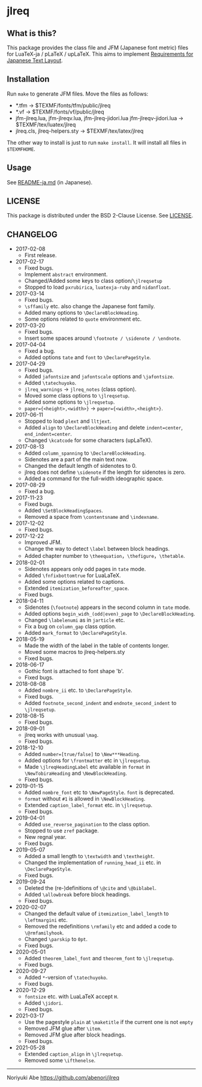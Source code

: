 # jlreq

## What is this?
This package provides the class file and JFM (Japanese font metric) files for LuaTeX-ja / pLaTeX / upLaTeX. This aims to implement [Requirements for Japanese Text Layout](https://www.w3.org/TR/jlreq/?lang=en).

## Installation
Run `make` to generate JFM files. Move the files as follows:

* *.tfm -> $TEXMF/fonts/tfm/public/jlreq
* *.vf -> $TEXMF/fonts/vf/public/jlreq
* jfm-jlreq.lua, jfm-jlreqv.lua, jfm-jlreq-jidori.lua jfm-jlreqv-jidori.lua -> $TEXMF/tex/luatex/jlreq
* jlreq.cls, jlreq-helpers.sty  -> $TEXMF/tex/latex/jlreq

The other way to install is just to run `make install`. It will install all files in `$TEXMFHOME`.

## Usage
See [README-ja.md](README-ja.md) (in Japanese).

## LICENSE
This package is distributed under the BSD 2-Clause License. See [LICENSE](LICENSE).

## CHANGELOG
* 2017-02-08
    - First release.
* 2017-02-17
    - Fixed bugs.
    - Implement `abstract` environment.
    - Changed/Added some keys to class option/`\jlreqsetup`
    - Stopped to load `pxrubirica`, `luatexja-ruby` and `nidanfloat`.
* 2017-03-14
    - Fixed bugs.
    - `\sffamily` etc. also change the Japanese font family.
    - Added many options to `\DeclareBlockHeading`.
    - Some options related to `quote` environment etc.
* 2017-03-20
    - Fixed bugs.
    - Insert some spaces around `\footnote / \sidenote / \endnote`.
* 2017-04-04
    - Fixed a bug.
    - Added options `tate` and `font` to `\DeclarePageStyle`.
* 2017-04-29
    - Fixed bugs.
    - Added `jafontsize` and `jafontscale` options and `\jafontsize`.
    - Added `\tatechuyoko`.
    - `jlreq_warnings` -> `jlreq_notes` (class option).
    - Moved some class options to `\jlreqsetup`.
    - Added some options to `\jlreqsetup`.
    - `paper={<height>,<width>}` -> `paper={<width>,<height>}`.
* 2017-06-11
    - Stopped to load `plext` and `lltjext`.
    - Added `align` to `\DeclareBlockHeading` and delete `indent=center`, `end_indent=center`.
    - Changed `\kcatcode` for some characters (upLaTeX).
* 2017-08-13
    - Added `column_spanning` to `\DeclareBlockHeading`.
    - Sidenotes are a part of the main text now.
    - Changed the default length of sidenotes to 0.
    - jlreq does not define `\sidenote` if the length for sidenotes is zero.
    - Added a command for the full-width ideographic space.
* 2017-08-29
    - Fixed a bug.
* 2017-11-23
    - Fixed bugs.
    - Added `\SetBlockHeadingSpaces`.
    - Removed a space from `\contentsname` and `\indexname`.
* 2017-12-02
    - Fixed bugs.
* 2017-12-22
    - Improved JFM.
    - Change the way to detect `\label` between block headings.
    - Added chapter number to `\theequation`，`\thefigure`，`\thetable`.
* 2018-02-01
    - Sidenotes appears only odd pages in `tate` mode.
    - Added `\fnfixbottomtrue` for LuaLaTeX.
    - Added some options related to captions.
    - Extended `itemization_beforeafter_space`.
    - Fixed bugs.
* 2018-04-11
    - Sidenotes (`\footnote`) appears in the second column in `tate` mode.
    - Added options `begin_widh_(odd|even)_page` to `\DeclareBlockHeading`.
    - Changed `\labelenumi`  as in `jarticle` etc.
    - Fix a bug on `column_gap` class option.
    - Added `mark_format` to `\DeclarePageStyle`.
* 2018-05-19
    - Made the width of the label in the table of contents longer.
    - Moved some macros to jlreq-helpers.sty
    - Fixed bugs.
* 2018-06-17
    - Gothic font is attached to font shape 'b'.
    - Fixed bugs.
* 2018-08-08
    - Added `nombre_ii` etc. to `\DeclarePageStyle`.
    - Fixed bugs.
    - Added `footnote_second_indent` and `endnote_second_indent` to `\jlreqsetup`.
* 2018-08-15
    - Fixed bugs.
* 2018-09-01
    - jlreq works with unusual `\mag`.
    - Fixed bugs.
* 2018-12-10
    - Added `number=[true/false]` to `\New***Heading`.
    - Added options for `\frontmatter` etc in `\jlreqsetup`.
    - Made `\jlreqHeadingLabel` etc available in `format` in `\NewTobiraHeading` and `\NewBlockHeading`.
    - Fixed bugs.
* 2019-01-15
    - Added `nombre_font` etc to `\NewPageStyle`. `font` is deprecated.
    - `format` without `#1` is allowed in `\NewBlockHeading`.
    - Extended `caption_label_format` etc. in `\jlreqsetup`.
    - Fixed bugs.
* 2019-04-01
    - Added `use_reverse_pagination` to the class option.
    - Stopped to use `zref` package.
    - New regnal year.
    - Fixed bugs.
* 2019-05-07
    - Added a small length to `\textwidth` and `\textheight`.
    - Changed the implementation of `running_head_ii` etc. in `\DeclarePageStyle`.
    - Fixed bugs.
* 2019-09-24
    - Deleted the (re-)definitions of `\@cite` and `\@biblabel`.
    - Added `\allowbreak` before block headings.
    - Fixed bugs.
* 2020-02-07
    - Changed the default value of `itemization_label_length` to `\leftmargini` etc.
    - Removed the redefinitions `\rmfamily` etc and added a code to `\@rmfamilyhook`.
    - Changed `\parskip` to `0pt`.
    - Fixed bugs.
* 2020-05-01
    - Added `theorem_label_font` and `theorem_font` to `\jlreqsetup`.
    - Fixed bugs.
* 2020-09-27
    - Added `*`-version of `\tatechuyoko`.
    - Fixed bugs.
* 2020-12-29
    - `fontsize` etc. with LuaLaTeX accept `H`.
    - Added `\jidori`.
    - Fixed bugs.
* 2021-03-17
    - Use the pagestyle `plain` at `\maketitle` if the current one is not `empty`
    - Removed JFM glue after `\item`.
    - Removed JFM glue after block headings.
    - Fixed bugs.
* 2021-05-28
    - Extended `caption_align` in `\jlreqsetup`.
    - Removed some `\ifthenelse`.


--------------
Noriyuki Abe
https://github.com/abenori/jlreq
